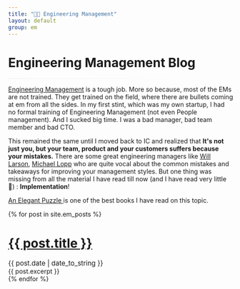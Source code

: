 ```yaml
---
title: "🧑‍💻 Engineering Management"
layout: default
group: em
---
```


<h1>Engineering Management Blog</h1>
<hr
        style="
            background-image: linear-gradient(to right, #eeeeee, white);
            margin-top: 15px;
            margin-bottom: 15px;
            border: 0;
            height: 1px;
        "
    />

[Engineering Management](https://en.wikipedia.org/wiki/Engineering_management#:~:text=Engineering%20management%20is%20a%20career,of%20complex%20engineering%20driven%20enterprises.) is a tough job. More so because, most of the EMs are not trained. They get trained on the field,
where there are bullets coming at em from all the sides. In my first stint, which was my own startup, I had no formal
training of Engineering Management (not even People management). And I sucked big time. I was a bad manager, bad team
member and bad CTO. 

This remained the same until I moved back to IC and realized that
**It's not just you, but your team, product and your customers suffers because your mistakes.** There are some great engineering managers like [Will Larson](https://lethain.com/), [Michael Lopp](https://randsinrepose.com/) who are quite vocal about the common mistakes and takeaways for improving your management styles. But one thing was missing from all the material I have read till now (and I have read very little 🙈) : **Implementation**!

[An Elegant Puzzle ]() is one of the best books I have read on this topic.

<div class="container">
    <div class="row">
        <div class="posts">
            {% for post in site.em_posts %}
            <div class="post">
                <h1 class="post-title">
                    <a href="{{ post.url }}"> {{ post.title }} </a>
                </h1>
                <div class="row" style="margin-top: 0rem">
                    <div class="col-12" style="margin-top: 1rem">
                        <span class="post-date" style="font-size: 15px"> {{ post.date | date_to_string }} </span>
                    </div>
                </div>
                <div class="row">
                    <!-- <div class="d-flex col-md-3 col-sm-12 align-items-center" style="padding-bottom:10px;">
                      <img class="rounded align-self-center" style="margin:auto;" src="{{ post.image }}" />
                    </div> -->
                    <div class="col-sm-12">{{ post.excerpt }}</div>
                </div>                
            </div>
            {% endfor %}
        </div>
    </div>
</div>

